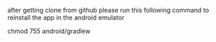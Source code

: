 after getting clone from github please run this following command to reinstall the app in the android emulator

chmod 755 android/gradlew
